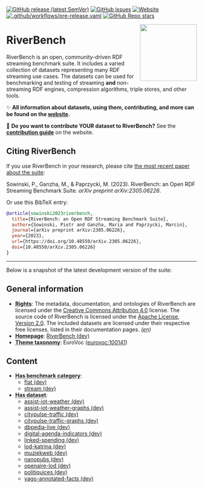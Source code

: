 <!--
-- THIS FILE IS AUTOGENERATED. DO NOT EDIT.
-- Please edit: metadata.ttl, doc/readme_header.md, doc/readme_body.md
-- The documentation will be then regenerated by the CI.
-->
[![GitHub release (latest SemVer)](https://img.shields.io/github/v/release/RiverBench/RiverBench?sort=semver)](##) [![GitHub issues](https://img.shields.io/github/issues/RiverBench/RiverBench)](https://github.com/RiverBench/RiverBench/issues) [![Website](https://img.shields.io/website?down_color=red&down_message=offline&up_color=green&up_message=up&url=https%3A%2F%2Fw3id.org%2Friverbench)](https://w3id.org/riverbench) [![.github/workflows/pre-release.yaml](https://github.com/RiverBench/RiverBench/actions/workflows/pre-release.yaml/badge.svg)](https://github.com/RiverBench/RiverBench/actions/workflows/pre-release.yaml) [![GitHub Repo stars](https://img.shields.io/github/stars/RiverBench/RiverBench?style=social)](##)

<img align="right" width="150" height="150" src="https://riverbench.github.io/assets/riverbench_vector_logo.png">

# RiverBench

RiverBench is an open, community-driven RDF streaming benchmark suite. It includes a varied collection of datasets representing many RDF streaming use cases. The datasets can be used for benchmarking and testing of streaming **and** non-streaming RDF engines, compression algorithms, triple stores, and other tools.

:sparkles: **All information about datasets, using them, contributing, and more can be found on the [website](https://w3id.org/riverbench).**

:rainbow: **Do you want to contribute YOUR dataset to RiverBench?** See the **[contribution guide](https://w3id.org/riverbench/documentation/contribute)** on the website.

## Citing RiverBench

If you use RiverBench in your research, please cite [the most recent paper about the suite](https://arxiv.org/abs/2305.06226):

Sowinski, P., Ganzha, M., & Paprzycki, M. (2023). RiverBench: an Open RDF Streaming Benchmark Suite. *arXiv preprint arXiv:2305.06226*.

Or use this BibTeX entry:

```bibtex
@article{sowinski2023riverbench,
  title={RiverBench: an Open RDF Streaming Benchmark Suite},
  author={Sowinski, Piotr and Ganzha, Maria and Paprzycki, Marcin},
  journal={arXiv preprint arXiv:2305.06226},
  year={2023},
  url={https://doi.org/10.48550/arXiv.2305.06226},
  doi={10.48550/arXiv.2305.06226}
}
```

----

Below is a snapshot of the latest development version of the suite:


## General information

- **<abbr title="Information about rights held in and over the resource.">Rights</abbr>**: The metadata, documentation, and ontologies of RiverBench are licensed under the [Creative Commons Attribution 4.0](https://creativecommons.org/licenses/by/4.0/) license. The source code of RiverBench is licensed under the [Apache License, Version 2.0](https://spdx.org/licenses/Apache-2.0). The included datasets are licensed under their respective free licenses, listed in their documentation pages. _(<abbr title="English">en</abbr>)_
- **<abbr title="This axiom needed so that Protege loads DCAT2 without errors.">Homepage</abbr>**: [RiverBench (dev)](https://w3id.org/riverbench/)
- **<abbr title="The knowledge organization system (KOS) used to classify catalog's datasets.">Theme taxonomy</abbr>**: EuroVoc ([eurovoc:100141](http://eurovoc.europa.eu/100141))

## Content

- **<abbr title="Indicates that a benchmark category belongs to this benchmark suite.">Has benchmark category</abbr>**: 
    - [flat (dev)](https://w3id.org/riverbench/v/dev/categories/flat)
    - [stream (dev)](https://w3id.org/riverbench/v/dev/categories/stream)
- **<abbr title="A collection of data that is listed in the catalog.">Has dataset</abbr>**: 
    - [assist-iot-weather (dev)](https://w3id.org/riverbench/datasets/assist-iot-weather/dev)
    - [assist-iot-weather-graphs (dev)](https://w3id.org/riverbench/datasets/assist-iot-weather-graphs/dev)
    - [citypulse-traffic (dev)](https://w3id.org/riverbench/datasets/citypulse-traffic/dev)
    - [citypulse-traffic-graphs (dev)](https://w3id.org/riverbench/datasets/citypulse-traffic-graphs/dev)
    - [dbpedia-live (dev)](https://w3id.org/riverbench/datasets/dbpedia-live/dev)
    - [digital-agenda-indicators (dev)](https://w3id.org/riverbench/datasets/digital-agenda-indicators/dev)
    - [linked-spending (dev)](https://w3id.org/riverbench/datasets/linked-spending/dev)
    - [lod-katrina (dev)](https://w3id.org/riverbench/datasets/lod-katrina/dev)
    - [muziekweb (dev)](https://w3id.org/riverbench/datasets/muziekweb/dev)
    - [nanopubs (dev)](https://w3id.org/riverbench/datasets/nanopubs/dev)
    - [openaire-lod (dev)](https://w3id.org/riverbench/datasets/openaire-lod/dev)
    - [politiquices (dev)](https://w3id.org/riverbench/datasets/politiquices/dev)
    - [yago-annotated-facts (dev)](https://w3id.org/riverbench/datasets/yago-annotated-facts/dev)

